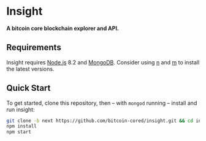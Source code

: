 # Insight

**A bitcoin core blockchain explorer and API.**

## Requirements

Insight requires [Node.js](https://nodejs.org) 8.2 and [MongoDB](https://www.mongodb.com/). Consider using [n](https://github.com/tj/n) and [m](https://github.com/aheckmann/m) to install the latest versions.

## Quick Start

To get started, clone this repository, then – with `mongod` running – install and run insight:

```bash
git clone -b next https://github.com/bitcoin-cored/insight.git && cd insight/server
npm install
npm start
```

